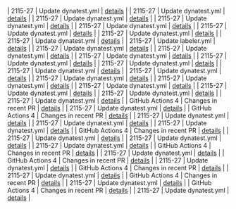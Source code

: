 | 2115-27 | Update dynatest.yml | [details](https://github.com/2115-27/hello-world-npm/pull/36/commits//7bebc31d8717f550a27cedd7d0a5363759cb81c6) |
| 2115-27 | Update dynatest.yml | [details](https://github.com/2115-27/hello-world-npm/pull/36/commits//c8b4aea65699d1d9c42e536ee23d8317611b50cf) |
| 2115-27 | Update dynatest.yml | [details](https://github.com/2115-27/hello-world-npm/pull/36/commits//953c6441d753fc022d90db446d4d0f7b97bd1777) |
| 2115-27 | Update dynatest.yml | [details](https://github.com/2115-27/hello-world-npm/pull/36/commits//dd3a794c87ffca427a6d35cfbec519f5391e3d28) |
| 2115-27 | Update dynatest.yml | [details](https://github.com/2115-27/hello-world-npm/pull/36/commits//5380967378675c46e48dc265c56d662d9d8db56d) |
| 2115-27 | Update dynatest.yml | [details](https://github.com/2115-27/hello-world-npm/pull/36/commits//210fdc90467e4e1be389343c4b2d31e3351a9b4a) |
| 2115-27 | Update dynatest.yml | [details](https://github.com/2115-27/hello-world-npm/pull/36/commits//13396f106d33b82018a5e88f8e5c2c97c629a80d) |
| 2115-27 | Update dynatest.yml | [details](https://github.com/2115-27/hello-world-npm/pull/36/commits//daf0fc02bea3b176519071d07d6348817a48ca2d) |
| 2115-27 | Update labeler.yml | [details](https://github.com/2115-27/hello-world-npm/pull/36/commits//ff8a0679f25e1e44fecf379b0c985ddb9b30f7c9) |
| 2115-27 | Update dynatest.yml | [details](https://github.com/2115-27/hello-world-npm/pull/36/commits//7ec25e0f628fe90cf880bc176cbeb7a28b304ebf) |
| 2115-27 | Update dynatest.yml | [details](https://github.com/2115-27/hello-world-npm/pull/36/commits//dfa00afb440a6d32396ae0a4e243ff6b62551968) |
| 2115-27 | Update dynatest.yml | [details](https://github.com/2115-27/hello-world-npm/pull/36/commits//b3d7d072e36b3ce9431cd23c10986d726464b810) |
| 2115-27 | Update dynatest.yml | [details](https://github.com/2115-27/hello-world-npm/pull/36/commits//1f44ae7c39082933fda3f71a40e7cc86d8a87063) |
| 2115-27 | Update dynatest.yml | [details](https://github.com/2115-27/hello-world-npm/pull/36/commits//d299c46e701df59d76e9c03c695d26d8692c1358) |
| 2115-27 | Update dynatest.yml | [details](https://github.com/2115-27/hello-world-npm/pull/36/commits//eb07834b703cabcc244f6af84adaf047ac63c37a) |
| 2115-27 | Update dynatest.yml | [details](https://github.com/2115-27/hello-world-npm/pull/36/commits//762548cc6f2244532a1fb6098bfe8acf859d4de8) |
| 2115-27 | Update dynatest.yml | [details](https://github.com/2115-27/hello-world-npm/pull/36/commits//557e718bfa3adac6eb9294913bd0d4e107afc408) |
| 2115-27 | Update dynatest.yml | [details](https://github.com/2115-27/hello-world-npm/pull/36/commits//8cea34ff9ca11e82ff68eadd184cf18f14c56f14) |
| 2115-27 | Update dynatest.yml | [details](https://github.com/2115-27/hello-world-npm/pull/36/commits//0a50f7a220ae0d96fd93bd013d127b5682bfb157) |
| 2115-27 | Update dynatest.yml | [details](https://github.com/2115-27/hello-world-npm/pull/36/commits//051a2759c89f149bce4002b0478e6a6d95269047) |
| 2115-27 | Update dynatest.yml | [details](https://github.com/2115-27/hello-world-npm/pull/36/commits//8c7993546cb051ec8381f85ce6fd2cf7930de55d) |
| 2115-27 | Update dynatest.yml | [details](https://github.com/2115-27/hello-world-npm/pull/36/commits//0fb31c4bf803b755af416fabaf71393d92f58f66) |
| GitHub Actions 4 | Changes in recent PR | [details](https://github.com/2115-27/hello-world-npm/pull/36/commits//f137a542a062216abcf3e74960f294923db3a302) |
| 2115-27 | Update dynatest.yml | [details](https://github.com/2115-27/hello-world-npm/pull/36/commits//c8d6482866d719b53e6e8caa5890724c19856bf5) |
| GitHub Actions 4 | Changes in recent PR | [details](https://github.com/2115-27/hello-world-npm/pull/36/commits//352f943d20a2e29881898f6969352919dcc1c2de) |
| 2115-27 | Update dynatest.yml | [details](https://github.com/2115-27/hello-world-npm/pull/36/commits//a54b70daf8e6ef80a71e019c03894b03c056c8d8) |
| 2115-27 | Update dynatest.yml | [details](https://github.com/2115-27/hello-world-npm/pull/36/commits//e0ad705c53179c353ce277b20983ba02f5d9857b) |
| 2115-27 | Update dynatest.yml | [details](https://github.com/2115-27/hello-world-npm/pull/36/commits//506839260f0748d1ad26341cf376235a0c184a5a) |
| GitHub Actions 4 | Changes in recent PR | [details](https://github.com/2115-27/hello-world-npm/pull/36/commits//646eeaf03ebefa80cd51fe70341bb3bb259b7d3c) |
| 2115-27 | Update dynatest.yml | [details](https://github.com/2115-27/hello-world-npm/pull/36/commits//5303d2876a26952637819c57164b3119fbe9aaf5) |
| 2115-27 | Update dynatest.yml | [details](https://github.com/2115-27/hello-world-npm/pull/36/commits//1e3498f939e8d4a052678412ef768dc559c2b1a4) |
| 2115-27 | Update dynatest.yml | [details](https://github.com/2115-27/hello-world-npm/pull/36/commits//df68a9f6e1d14b5a8ef7628d9bbfa5d97ac0419a) |
| GitHub Actions 4 | Changes in recent PR | [details](https://github.com/2115-27/hello-world-npm/pull/36/commits//9e8d2923c31759b205cef46b7e0a3d438743b3a9) |
| 2115-27 | Update dynatest.yml | [details](https://github.com/2115-27/hello-world-npm/pull/36/commits//74b407c21d80ccef6528b89bfbcb678693807ded) |
| GitHub Actions 4 | Changes in recent PR | [details](https://github.com/2115-27/hello-world-npm/pull/36/commits//a9c33b2f3dc9f4f6558c22eaf1c00f54ac4b8a3f) |
| 2115-27 | Update dynatest.yml | [details](https://github.com/2115-27/hello-world-npm/pull/36/commits//f387fec69ca5076566040cb8ff0b0340bcb8b833) |
| GitHub Actions 4 | Changes in recent PR | [details](https://github.com/2115-27/hello-world-npm/pull/36/commits//cc1248bcd217d433cf54fb594d9f779b1bb7d33c) |
| 2115-27 | Update dynatest.yml | [details](https://github.com/2115-27/hello-world-npm/pull/36/commits//a2b2143616630000e06af7d9049992deada89ccc) |
| GitHub Actions 4 | Changes in recent PR | [details](https://github.com/2115-27/hello-world-npm/pull/36/commits//93a829518294abd49f15a684e282a22ef533454e) |
| 2115-27 | Update dynatest.yml | [details](https://github.com/2115-27/hello-world-npm/pull/36/commits//f095f9a8a25ba187d89d54ccd17a8a24231150f6) |
| GitHub Actions 4 | Changes in recent PR | [details](https://github.com/2115-27/hello-world-npm/pull/36/commits//84997a2cb6d028f8fbabe3c1bf9780944972d9a6) |
| 2115-27 | Update dynatest.yml | [details](https://github.com/2115-27/hello-world-npm/pull/36/commits//eda96134ae087833a9e6a7e9758d1cd16a1c5a11) |
